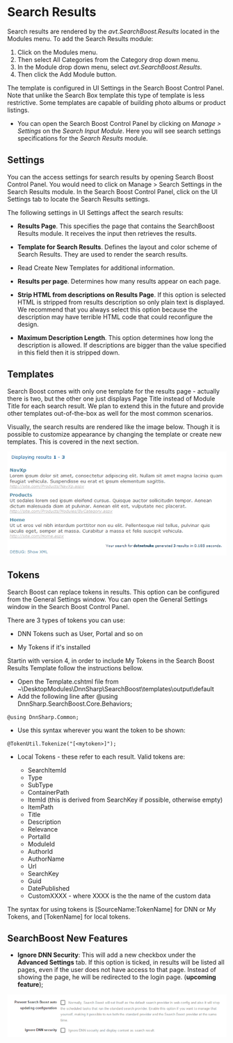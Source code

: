 # Search Results

Search results are rendered by the *avt.SearchBoost.Results* located in the Modules menu. To add the Search Results module:

1. Click on the Modules menu.
2. Then select All Categories from the Category drop down menu.
3. In the Module drop down menu, select _avt.SearchBoost.Results_.
4. Then click the Add Module button.

The template is configured in UI Settings in the Search Boost Control Panel. Note that unlike the Search Box template this type of template is less restrictive. Some templates are capable of building photo albums or product listings.

* You can open the Search Boost Control Panel by clicking on _Manage > Settings_ on the _Search Input Module_. Here you will see search settings specifications for the _Search Results_ module.

## Settings

You can the access settings for search results by opening Search Boost Control Panel. You would need to click on Manage > Search Settings in the Search Results module. In the Search Boost Control Panel, click on the UI Settings tab to locate the Search Results settings.

The following settings in UI Settings affect the search results:

* **Results Page**. This specifies the page that contains the SearchBoost Results module. It receives the input then retrieves the results.

* **Template for Search Results**. Defines the layout and color scheme of Search Results. They are used to render the search results.
* Read Create New Templates for additional information.

* **Results per page**. Determines how many results appear on each page.

* **Strip HTML from descriptions on Results Page**. If this option is selected HTML is stripped from results description so only plain text is displayed. We recommend that you always select this option because the description may have terrible HTML code that could reconfigure the design.

* **Maximum Description Length**. This option determines how long the description is allowed. If descriptions are bigger than the value specified in this field then it is stripped down.

## Templates

Search Boost comes with only one template for the results page - actually there is two, but the other one just displays Page Title instead of Module Title for each search result. We plan to extend this in the future and provide other templates out-of-the-box as well for the most common scenarios.

Visually, the search results are rendered like the image below. Though it is possible to customize appearance by changing the template or create new templates. This is covered in the next section. 

![](/search-boost/customize-appearance/assets/search-results.png)

## Tokens

Search Boost can replace tokens in results. This option can be configured from the General Settings window. You can open the General Settings window in the Search Boost Control Panel.

There are 3 types of tokens you can use:
* DNN Tokens such as User, Portal and so on

* My Tokens if it's installed

Startin with version 4, in order to include My Tokens in the Search Boost Results Template follow the instructions bellow.
 * Open the Template.cshtml file from ~\DesktopModules\DnnSharp\SearchBoost\templates\output\default
 * Add the following line after @using DnnSharp.SearchBoost.Core.Behaviors; 
```
@using DnnSharp.Common;
```
 * Use this syntax wherever you want the token to be shown:
```
@TokenUtil.Tokenize("[<mytoken>]");
 ```

* Local Tokens - these refer to each result. Valid tokens are:

  * SearchItemId
  * Type
  * SubType
  * ContainerPath
  * ItemId (this is derived from SearchKey if possible, otherwise empty)
  * ItemPath
  * Title
  * Description
  * Relevance
  * PortalId
  * ModuleId
  * AuthorId
  * AuthorName
  * Url
  * SearchKey
  * Guid
  * DatePublished
  * CustomXXXX - where XXXX is the the name of the custom data
  
The syntax for using tokens is [SourceName:TokenName] for DNN or My Tokens, and [TokenName] for local tokens.

## SearchBoost New Features

* **Ignore DNN Security**: This will add a new checkbox under the **Advanced Settings** tab. If this option is ticked, in results will be listed all pages, even if the user does not have access to that page. Instead of showing the page, he will be redirected to the login page. \(**upcoming feature**\);

![](/search-boost/customize-appearance/assets/ignore_dnn_security.png)
